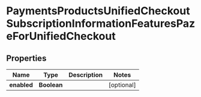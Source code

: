 
# PaymentsProductsUnifiedCheckoutSubscriptionInformationFeaturesPazeForUnifiedCheckout

## Properties
Name | Type | Description | Notes
------------ | ------------- | ------------- | -------------
**enabled** | **Boolean** |  |  [optional]



